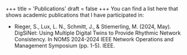 +++
title = 'Publications'
draft = false
+++
You can find a list here that shows academic publications that I have participated in:

- Rieger, S., Lux, L. N., Schmitt, J., & Stiemerling, M. (2024, May). DigSiNet: Using Multiple Digital Twins to Provide Rhythmic Network Consistency. In NOMS 2024-2024 IEEE Network Operations and Management Symposium (pp. 1-5). IEEE.
